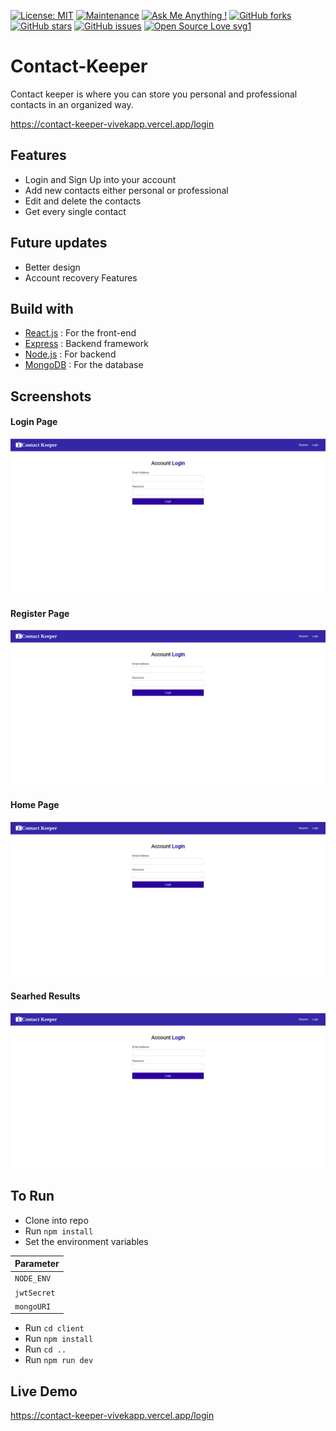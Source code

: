 [![License: MIT](https://img.shields.io/badge/License-MIT-yellow.svg)](https://opensource.org/licenses/MIT)
[![Maintenance](https://img.shields.io/badge/Maintained%3F-yes-green.svg)](https://GitHub.com/Naereen/StrapDown.js/graphs/commit-activity)
[![Ask Me Anything !](https://img.shields.io/badge/Ask%20me-anything-1abc9c.svg)](https://GitHub.com/Naereen/ama)
[![GitHub forks](https://img.shields.io/github/forks/saswatamcode/the_shoppies?style=social)](https://GitHub.com/pinkman7009/connecto/network/)
[![GitHub stars](https://img.shields.io/github/stars/saswatamcode/the_shoppies?style=social)](https://GitHub.com/pinkman7009/connecto/stargazers/)
[![GitHub issues](https://img.shields.io/github/issues/saswatamcode/the_shoppies.svg)](https://GitHub.com/pinkman7009/connecto/issues/)
[![Open Source Love svg1](https://badges.frapsoft.com/os/v1/open-source.svg?v=103)](https://github.com/ellerbrock/open-source-badges/)

# Contact-Keeper

Contact keeper is where you can store you personal and professional contacts in an organized way.

https://contact-keeper-vivekapp.vercel.app/login

## Features

- Login and Sign Up into your account
- Add new contacts either personal or professional
- Edit and delete the contacts
- Get every single contact

## Future updates

- Better design
- Account recovery Features

## Build with

- [React.js](https://reactjs.org) : For the front-end
- [Express](https://expressjs.com/) : Backend framework
- [Node.js](https://nodejs.org/en/) : For backend
- [MongoDB](https://www.mongodb.com/) : For the database

## Screenshots

#### Login Page

![Login page](./screenshots/pic_1.png)

#### Register Page

![Register page](./screenshots/pic_2.png)

#### Home Page

![Home page](./screenshots/pic_3.png)

#### Searhed Results

![Seached results](./screenshots/pic_4.png)

## To Run

- Clone into repo
- Run `npm install`
- Set the environment variables

| Parameter   |
| :---------- |
| `NODE_ENV`  |
| `jwtSecret` |
| `mongoURI`  |

- Run `cd client`
- Run `npm install`
- Run `cd ..`
- Run `npm run dev`

## Live Demo

https://contact-keeper-vivekapp.vercel.app/login
